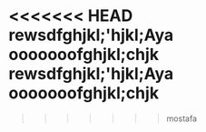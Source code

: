 <<<<<<< HEAD
 rewsdfghjkl;'hjkl;Aya ooooooofghjkl;chjk
  rewsdfghjkl;'hjkl;Aya ooooooofghjkl;chjk
=======
 
>>>>>>> mostafa
